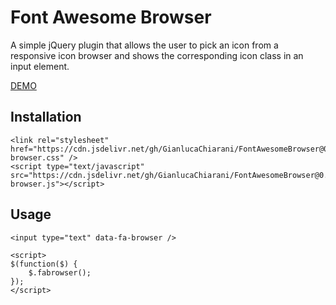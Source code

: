 # Font Awesome Browser
A simple jQuery plugin that allows the user to pick an icon from a responsive icon browser and shows the corresponding icon class in an input element.

[DEMO](https://codepen.io/GianlucaChiarani/pen/yLgZJvX)

## Installation
```
<link rel="stylesheet" href="https://cdn.jsdelivr.net/gh/GianlucaChiarani/FontAwesomeBrowser@0.3/fontawesome-browser.css" />
<script type="text/javascript" src="https://cdn.jsdelivr.net/gh/GianlucaChiarani/FontAwesomeBrowser@0.3/fontawesome-browser.js"></script>
```
## Usage
```
<input type="text" data-fa-browser />
```
```
<script>
$(function($) {
    $.fabrowser();
});
</script>
```
